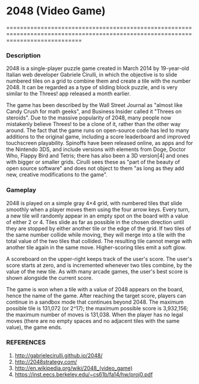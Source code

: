 # 2048 (Video Game)
==================================================================================================================================

### Description

   2048 is a single-player puzzle game created in March 2014 by 19-year-old Italian web developer Gabriele Cirulli, in which the objective is to slide numbered tiles on a grid to combine them and create a tile with the number 2048. It can be regarded as a type of sliding block puzzle, and is very similar to the Threes! app released a month earlier. 
   
   The game has been described by the Wall Street Journal as "almost like Candy Crush for math geeks", and Business Insider called it "Threes on steroids". Due to the massive popularity of 2048, many people now mistakenly believe Threes! to be a clone of it, rather than the other way around. The fact that the game runs on open-source code has led to many additions to the original game, including a score leaderboard and improved touchscreen playability. Spinoffs have been released online, as apps and for the Nintendo 3DS, and include versions with elements from Doge, Doctor Who, Flappy Bird and Tetris; there has also been a 3D version[4] and ones with bigger or smaller grids. Cirulli sees these as "part of the beauty of open source software" and does not object to them "as long as they add new, creative modifications to the game".
   
### Gameplay

   2048 is played on a simple gray 4×4 grid, with numbered tiles that slide smoothly when a player moves them using the four arrow keys. Every turn, a new tile will randomly appear in an empty spot on the board with a value of either 2 or 4. Tiles slide as far as possible in the chosen direction until they are stopped by either another tile or the edge of the grid.  If two tiles of the same number collide while moving, they will merge into a tile with the total value of the two tiles that collided. The resulting tile cannot merge with another tile again in the same move. Higher-scoring tiles emit a soft glow. 
   
   A scoreboard on the upper-right keeps track of the user's score. The user's score starts at zero, and is incremented whenever two tiles combine, by the value of the new tile. As with many arcade games, the user's best score is shown alongside the current score.
   
   The game is won when a tile with a value of 2048 appears on the board, hence the name of the game. After reaching the target score, players can continue in a sandbox mode that continues beyond 2048. The maximum possible tile is 131,072 (or 2^17); the maximum possible score is 3,932,156; the maximum number of moves is 131,038. When the player has no legal moves (there are no empty spaces and no adjacent tiles with the same value), the game ends.
   
### REFERENCES

1. http://gabrielecirulli.github.io/2048/
2. http://2048strategy.com/
3. http://en.wikipedia.org/wiki/2048_(video_game)
4. https://inst.eecs.berkeley.edu/~cs61b/fa14/hw/proj0.pdf
